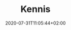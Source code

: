 ---
title: "Kennis"
description: " "
banner: /images/assessment-hero.jpg
icon: /icons/large-course.png
date: 2020-07-31T11:05:44+02:00
layout: single
weight: 1
---